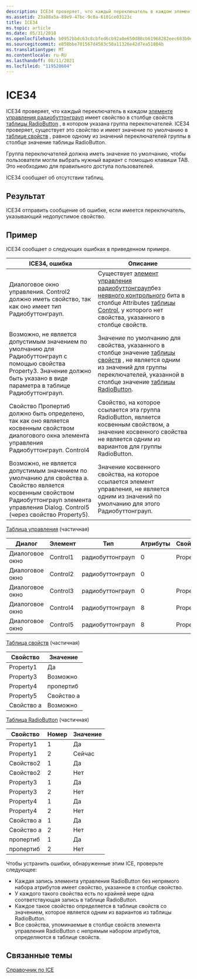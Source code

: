 ```yaml
---
description: ICE34 проверяет, что каждый переключатель в каждом элементе управления Радиобуттонграуп имеет свойство в столбце свойств таблицы RadioButton, в котором указана группа переключателей.
ms.assetid: 23a88a5a-89e9-47bc-9c0a-6101ce03123c
title: ICE34
ms.topic: article
ms.date: 05/31/2018
ms.openlocfilehash: b0952bbdc63c8cbfed6cb92a0e650d88cb61968282eec683b0df5685d5292b42
ms.sourcegitcommit: e858bbe701567d4583c50a11326e42d7ea51804b
ms.translationtype: MT
ms.contentlocale: ru-RU
ms.lasthandoff: 08/11/2021
ms.locfileid: "119528604"
---
```

# <a name="ice34"></a>ICE34

ICE34 проверяет, что каждый переключатель в каждом [элементе управления радиобуттонграуп](radiobuttongroup-control.md) имеет свойство в столбце свойств [таблицы RadioButton](radiobutton-table.md) , в котором указана группа переключателей. ICE34 проверяет, существует это свойство и имеет значение по умолчанию в [таблице свойств](property-table.md) , равное одному из значений переключателей группы в столбце значение таблицы RadioButton.

Группа переключателей должна иметь значение по умолчанию, чтобы пользователи могли выбрать нужный вариант с помощью клавиши TAB. Это необходимо для правильного доступа пользователей.

ICE34 сообщает об отсутствии таблиц.

## <a name="result"></a>Результат

ICE34 отправить сообщение об ошибке, если имеется переключатель, указывающий недопустимое свойство.

## <a name="example"></a>Пример

ICE34 сообщает о следующих ошибках в приведенном примере.



| ICE34, ошибка                                                                                                                                                                | Описание                                                                                                                                                                                                                                                                  |
|----------------------------------------------------------------------------------------------------------------------------------------------------------------------------|------------------------------------------------------------------------------------------------------------------------------------------------------------------------------------------------------------------------------------------------------------------------------|
| Диалоговое окно управления. Control2 должно иметь свойство, так как оно имеет тип Радиобуттонграуп.                                                                                      | Существует [элемент управления радиобуттонграуп](radiobuttongroup-control.md)без [неявного контрольного](indirect-control-attribute.md) бита в столбце Attributes [таблицы Control](control-table.md), у которого нет свойства, указанного в столбце свойств. |
| Возможно, не является допустимым значением по умолчанию для Радиобуттонграуп с помощью свойства Property3. Значение должно быть указано в виде параметра в таблице Радиобуттонграуп.                 | Значение по умолчанию для свойства, указанного в столбце значение [таблицы свойств](property-table.md) , не является одним из значений для группы переключателей, указанной в столбце значение [таблицы RadioButton](radiobutton-table.md).                  |
| Свойство Пропертиб должно быть определено, так как оно является косвенным свойством диалогового окна элемента управления Радиобуттонграуп. Control4                                                       | Свойство, на которое ссылается эта группа RadioButton, является косвенным свойством, а значение косвенного свойства не является одним из вариантов для группы RadioButton.                                                                                                       |
| Возможно, не является допустимым значением по умолчанию для свойства a. Свойство является косвенным свойством Радиобуттонграуп элемента управления Dialog. Control5 (через свойство Property5). | Значение косвенного свойства, на которое ссылается элемент управления, не является одним из значений по умолчанию для этого Радиобуттонграуп.                                                                                                                                                    |



 

[Таблица управления](control-table.md) (частичная)



| Диалог  | Элемент  | Тип             | Атрибуты | Свойство  |
|---------|----------|------------------|------------|-----------|
| Диалоговое окно | Control1 | радиобуттонграуп | 0          | Property1 |
| Диалоговое окно | Control2 | радиобуттонграуп | 0          |           |
| Диалоговое окно | Control3 | радиобуттонграуп | 0          | Property3 |
| Диалоговое окно | Control4 | радиобуттонграуп | 8          | Property4 |
| Диалоговое окно | Control5 | радиобуттонграуп | 8          | Property5 |



 

[Таблица свойств](property-table.md) (частичная)



| Свойство  | Значение     |
|-----------|-----------|
| Property1 | Да       |
| Property3 | Возможно     |
| Property4 | пропертиб |
| Property5 | Свойство а |
| Свойство а | Возможно     |



 

[Таблица RadioButton](radiobutton-table.md) (частичная)



| Свойство  | Номер | Значение |
|-----------|-------|-------|
| Property1 | 1     | Да   |
| Property1 | 2     | Сейчас   |
| Свойство2 | 1     | Да   |
| Свойство2 | 2     | Нет    |
| Property3 | 1     | Да   |
| Property3 | 2     | Нет    |
| Property4 | 1     | Да   |
| Property4 | 2     | Нет    |
| Свойство а | 1     | Да   |
| Свойство а | 2     | Нет    |
| пропертиб | 1     | Да   |
| пропертиб | 2     | Нет    |



 

Чтобы устранить ошибки, обнаруженные этим ICE, проверьте следующее:

-   Каждая запись элемента управления RadioButton без непрямого набора атрибутов имеет свойство, указанное в столбце свойство.
-   У каждого такого свойства есть по крайней мере одна соответствующая запись в таблице RadioButton.
-   Каждое такое свойство определяется в таблице свойств со значением, которое является одним из вариантов из таблицы RadioButton.
-   Все свойства, упоминаемые в столбце свойств элемента управления RadioButton с непрямым набором атрибутов, определяются в таблице свойств.

## <a name="related-topics"></a>Связанные темы

<dl> <dt>

[Справочник по ICE](ice-reference.md)
</dt> </dl>

 

 



